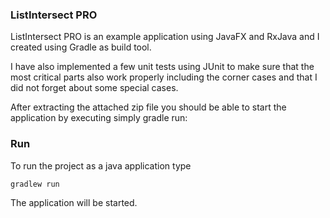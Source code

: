 ### ListIntersect PRO
ListIntersect PRO is an example application using JavaFX and RxJava and I created using Gradle as build tool.

I have also implemented a few unit tests using JUnit to make sure that the most critical parts also work properly including the corner cases and that I did not forget about some special cases.

After extracting the attached zip file you should be able to start the application by executing simply gradle run:


### Run
To run the project as a java application type
```
gradlew run
```
The application will be started.